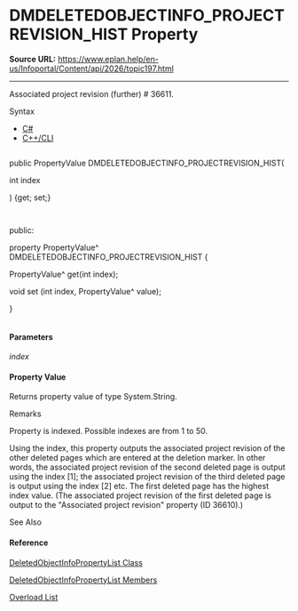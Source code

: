 # DMDELETEDOBJECTINFO_PROJECTREVISION_HIST Property

**Source URL:** https://www.eplan.help/en-us/Infoportal/Content/api/2026/topic197.html

---

Associated project revision (further) # 36611.

Syntax

- [C#](#i-syntax-CS)
- [C++/CLI](#i-syntax-CPP2005)

```
```
public PropertyValue DMDELETEDOBJECTINFO_PROJECTREVISION_HIST( 
   int index
) {get; set;}
```
```

```
```
public:
property PropertyValue^ DMDELETEDOBJECTINFO_PROJECTREVISION_HIST {
   PropertyValue^ get(int index);
   void set (int index, PropertyValue^ value);
}
```
```

#### Parameters

*index*

#### Property Value

Returns property value of type System.String.

Remarks

Property is indexed. Possible indexes are from 1 to 50.

Using the index, this property outputs the associated project revision of the other deleted pages which are entered at the deletion marker. In other words, the associated project revision of the second deleted page is output using the index [1]; the associated project revision of the third deleted page is output using the index [2] etc. The first deleted page has the highest index value. (The associated project revision of the first deleted page is output to the "Associated project revision" property (ID 36610).)



See Also

#### Reference

[DeletedObjectInfoPropertyList Class](Eplan.EplApi.DataModelu~Eplan.EplApi.DataModel.DeletedObjectInfoPropertyList.html)
  
[DeletedObjectInfoPropertyList Members](Eplan.EplApi.DataModelu~Eplan.EplApi.DataModel.DeletedObjectInfoPropertyList_members.html)
  
[Overload List](Eplan.EplApi.DataModelu~Eplan.EplApi.DataModel.DeletedObjectInfoPropertyList~DMDELETEDOBJECTINFO_PROJECTREVISION_HIST.html)